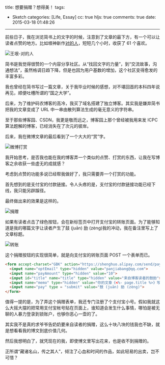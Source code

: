 title: 想要捐赠？想得美！
tags:
  - Sketch
categories: [Life, Essay]
cc: true
hljs: true
comments: true
date: 2015-03-18 01:48:26
---

前些日子，我在浏览简书上的文字的时候，注意到了文章的最下方，有一个可以让读者点赞的地方。比如垠神新作[对的人](http://www.jianshu.com/p/8f9a5be17499)，短短几个小时，收获了 61 个喜欢。

![王垠-对的人](https://ws3.sinaimg.cn/large/e724cbefgw1exdxplrrk0j20h908r3yv.jpg)

<!-- more --><!-- indicate-the-source -->

简书是我觉得很赞的一个内容分享社区。从“找回文字的力量”，到“交流故事，沟通想法”，虽然格调日趋下降，但是也因为用户基数的增加，这个社区变得愈发的丰富多彩。

我也曾经在简书写过一篇文章，关于我毕业时候的感想，对不堪回首的本科四年说再见，顺便吐槽所谓的“国之大学”。

后来，为了维护码农博客的高冷，我买了域名搭建了独立博客。其实我是嫌弃简书把我的文章变成了 URL 中一串由散列算法生成的毫无意义的字符串。

至于那些博客园、CSDN，我更是敬而远之，博客园上那个曾经被我用来发 ICPC 算法题解的博客，已经消失在了次元的彼岸。

后来，我在微博文章的最后看到了一个大大的“赏”字。

![微博打赏](https://ws3.sinaimg.cn/large/e724cbefgw1exdxpwrcxlj20go041t8l.jpg)

我开始思考，是否我也能在我的博客弄一个类似的点赞、打赏的东西，让我在写博客之余收获一些虚无的成就感？

考虑到点赞的功能多说已经帮我做好了，我只需要弄一个打赏的功能。

首先想到的是支付宝的付款链接。令人头疼的是，支付宝的付款链接功能已经下线，我只能另辟蹊径。

最终做出来的效果是这样的。

![捐赠](https://ws1.sinaimg.cn/large/e724cbefgw1exdxq749oaj20n1027dg1.jpg)

如果有读者点击了绿色按钮，会在新标签页中打开支付宝的转账页面。为了能够知道是我的哪篇文字让读者产生了鼓 (juān) 励 (zèng)我的冲动，我在备注里写上了文章标题。

![转账](https://ws4.sinaimg.cn/large/e724cbefgw1exdxqhl1kej20f308pwf2.jpg)

这个捐赠按钮的实现很简单，就是向支付宝的转账页面 POST 一个表单而已。

```html
<form accept-charset="GBK" action="https://shenghuo.alipay.com/send/payment/fill.htm" method="POST" target="_blank">
  <input name="optEmail" type="hidden" value="panjiabang@qq.com">
  <input name="payAmount" type="hidden" value="10">
  <input id="title" name="title" type="hidden" value="来自博客读者的鼓励">
  <input name="memo" type="hidden" value="你的文章《<%- page.title %>》写的不错嘛，小小鼓励一下，要继续加油哦~">
  <input name="pay" type = "submit" value="鼓 (juān) 励 (zèng)">
</form>
```
值得一提的是，为了弄这个捐赠表单，我还专门注册了个支付宝小号。假如我就这么大摇大摆的把常用支付宝帐号贴在页面上，谁知道会发生什么事情，哪怕是被无聊的人暴力登录到锁账户，也够你恶心一壶的了。

其实我不是真的求爷爷告奶奶要来自读者的捐赠，这么十块八块的钱我也不缺，就是想看看我的博文到底价值几何。

然后我想明白了，就凭现在的我，即使博文里写出花来，也是收不到捐赠的。

正所谓“藏诸名山，传之其人”，倾注了心血和时间的作品，如此轻易的出卖，岂不可惜？
















